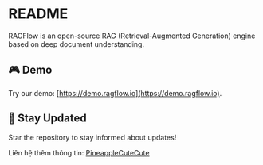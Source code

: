 # README
RAGFlow is an open-source RAG (Retrieval-Augmented Generation) engine based on deep document understanding.

## 🎮 Demo
Try our demo: [https://demo.ragflow.io](https://demo.ragflow.io).

## 🎉 Stay Updated
Star the repository to stay informed about updates!

Liên hệ thêm thông tin: [PineappleCuteCute](https://github.com/PineappleCuteCute/RAG-FLOW.git)